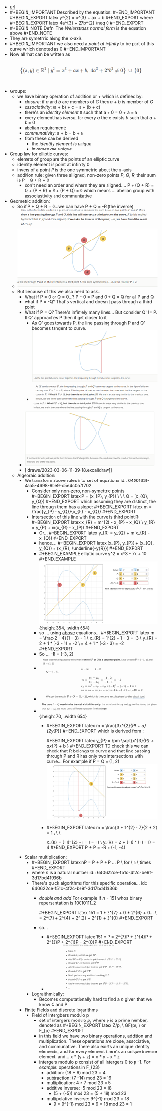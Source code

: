 - [url](https://andrea.corbellini.name/2015/05/17/elliptic-curve-cryptography-a-gentle-introduction/)
- #+BEGIN_IMPORTANT
  Described by the equation:
  #+END_IMPORTANT 
  #+BEGIN_EXPORT latex
  y^{2} = x^{3} + ax + b
  #+END_EXPORT
  where 
  #+BEGIN_EXPORT latex
  4a^{3} + 27b^{2} \neq 0
  #+END_EXPORT
- #+BEGIN_NOTE
  Defn: The *Weierstrass normal form* is the equation above
  #+END_NOTE
- They are symetrric along the x-axis
- #+BEGIN_IMPORTANT
  we also need a *point at infinity* to be part of this curve which denoted as 0
  #+END_IMPORTANT
- Now all that can be written as 
  ![image.png](../assets/image_1677427814226_0.png)
- Groups:
	- we have binary operation of addition or + which is defined by:
		- *closure*: if *a* and *b* are members of *G* then *a* + *b* is member of *G*
		- *associativity*: (a + b) + c = a + (b + c)
		- there's an *identity element* 0 such that a + 0 = 0 + a = a
		- every element has *iverse*, for every *a* there exists *b* such that *a* + *b* = 0
		- abelian requirement:
		- *communativity*: a + b = b + a
		- from these can be derived
			- the *identity element is unique*
			- *inverses are unique*
- Group law for elliptic curves:
	- elemets of group are the points of an elliptic curve
	- identity element is point at infinity 0
	- invers of a point *P* is the one symmetric about the *x*-axis
	- addition rule: given three alligned, non-zero points *P*, *Q*, *R*, their sum is P + Q + R = 0
		- don't need an order and whern they are aligned....
		  P + (Q + R) = Q + (P + R) = R + (P + Q) = 0 which means ...
		  abelian group with associastivity and communitative
- Geometric addition:
	- So if P + Q + R = 0...we can have P + Q = -R (the inverse)
	- ![image.png](../assets/image_1677455512901_0.png)
	- But because of this we also need to ask..
		- What if P = 0 or Q = 0...?  P + 0 = P and 0 + Q = Q for all P and Q
		- what if P = -Q? That's vertical and doesn't pass through a third point
		- What if P = Q? There's infintely many lines... But consider Q' != P.
		  If Q' approaches P then it get closer to it
			- As Q' goes towards P, the line passing through P and Q' becomes tangent to curve.
			- ![image.png](../assets/image_1677456610843_0.png)
		- ![image.png](../assets/image_1678120396956_0.png)
		- [[draws/2023-03-06-11-39-18.excalidraw]]
	- Algebraic addition:
		- We transform above rules into set of equations
		  id:: 6406183f-4aa5-4698-9be9-c5e4c0a7f702
			- Consider only non-zero, non-symettric points
			  #+BEGIN_EXPORT latex
			  P = (x_{P}, y_{P}) \ \ \ Q = (x_{Q}, y_{Q})
			  #+END_EXPORT
			  which assuming they are distinct, the line through them has a slope:
			  #+BEGIN_EXPORT latex
			  m = \frac{y_{P} - y_{Q}}{x_{P} - x_{Q}}
			  #+END_EXPORT
			- Intersection of this line with the curve is third point R:
			  #+BEGIN_EXPORT latex
			  x_{R} = m^{2} - x_{P} - x_{Q} \\
			  y_{R} = y_{P} + m(x_{R} - x_{P})
			  #+END_EXPORT
				- Or...
				  #+BEGIN_EXPORT latex
				  y_{R} = y_{Q} + m(x_{R} -x_{Q})
				  #+END_EXPORT
				- hence....
				  #+BEGIN_EXPORT latex
				  (x_{P}, y_{P}) + (x_{Q}, y_{Q}) = (x_{R}, \underline{-y{R}})
				  #+END_EXPORT
				- #+BEGIN_EXAMPLE
				  elliptic curve y^2 = x^3 - 7x + 10
				  #+END_EXAMPLE 
				  ![image.png](../assets/image_1678122199132_0.png){:height 354, :width 654}
				- so ... using [above](logseq://graph/pages?block-id=6406183f-4aa5-4698-9be9-c5e4c0a7f702) equations...
				  #+BEGIN_EXPORT latex
				  m = \frac{2 - 4}{1 - 3} = 1 \\
				  x_{R} = 1^{2} - 1 - 3 = -3 \\
				  y_{R} = 2 + 1 * (-3 - 1) = -2 \\
				  = 4 + 1 * (-3 - 3) = -2
				  #+END_EXPORT
				- So ... -R = (-3, 2)
				- ![image.png](../assets/image_1678122706644_0.png)
				- ![image.png](../assets/image_1678122842149_0.png)
				- ![image.png](../assets/image_1678122857745_0.png){:height 70, :width 654}
					- #+BEGIN_EXPORT latex
					  m = \frac{3x^{2}_{P} + a}{2y_{P}}
					  #+END_EXPORT
					  which is derived from :
					  
					  #+BEGIN_EXPORT latex
					  y_{P} = \pm \sqrt{x^{3}_{P} + ax_{P} + b }
					  #+END_EXPORT
					  TO check this we can check that R belongs to curve and that line passing through P and R has only two intersections with curve...
					  For example if P = Q = (1, 2)
					  ![image.png](../assets/image_1678123345796_0.png)
					- #+BEGIN_EXPORT latex
					  m = \frac{3 * 1^{2} - 7}{2 * 2}  = 1 \\ \ \\
					   
					  x_{R} = (-1)^{2} - 1 - 1 = -1 \\
					  y_{R} = 2 + (-1) * (-1 - 1) = 4
					  #+END_EXPORT
					  P + P = -R = (-1, -4)
		- Scalar multiplication:
			- #+BEGIN_EXPORT latex
			  nP = P + P + P ... P \ for \ n \ times
			  #+END_EXPORT
			- where *n* is a natural number
			  id:: 640622ce-f51c-4f2c-be9f-3d17bd41936b
			- There's quick algorithms fior this specific operation...
			  id:: 640622ce-f51c-4f2c-be9f-3d17bd41936b
				- *double and add*
				  For example if *n* = 151 whos binary repersentation is 10010111_2
				  
				  #+BEGIN_EXPORT latex
				  151 = 1 * 2^{7} + 0 * 2^{6} + 0... \\
				  = 2^{7} + 2^{4} + 2^{2} + 2^{1} + 2^{0}
				  #+END_EXPORT
				- so...
					- #+BEGIN_EXPORT latex
					  151 * P = 2^{7}P + 2^{4}P + 2^{2}P + 2^{1}P + 2^{0}P
					  #+END_EXPORT
					- ![image.png](../assets/image_1678130440664_0.png)
			- Lograithmically:
				- Becomes computationally hard to find a *n*  given that we know Q and P
		- Finite Fields and discrete logarithms
			- Field of intergbers modulo p
				- set of intergers modulo *p*, where p is a prime number,
				  denoted as
				  #+BEGIN_EXPORT latex
				  Z/p, \ GF(p), \ or F_{p}
				  #+END_EXPORT
				- in this field we have two binary operations, addition and multiplication. These operations are close, associative, and communative. There also exists an unique identity elements, and for every element there's an unique inverse element. and... x * (y + z) = x * y + x * z
				- intergers modulo *p* consist of all intergers 0 to p -1.
				  *For example*: operations in F_{23}
					- addition: (18 + 9) mod 23 = 4
					- subtraction: (7 -14) mod 23 = 16
					- multiplication: 4 * 7 mod 23 = 5
					- additive inverse: -5 mod 23 = 18
						- (5 + (-5)) mod 23 = (5 + 18) mod 23
					- multipclative inverse: 9^{-1} mod 23 = 18
						- 9 * 9^{-1} mod 23 = 9 * 18 mod 23 = 1